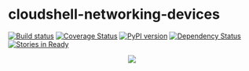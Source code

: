 # cloudshell-networking-devices
[![Build status](https://travis-ci.org/QualiSystems/cloudshell-networking-devices.svg?branch=dev)](https://travis-ci.org/QualiSystems/cloudshell-networking-devices)
[![Coverage Status](https://coveralls.io/repos/github/QualiSystems/cloudshell-networking-devices/badge.svg?branch=dev)](https://coveralls.io/github/QualiSystems/cloudshell-networking-devices?branch=dev)
[![PyPI version](https://badge.fury.io/py/cloudshell-networking-devices.svg)](https://badge.fury.io/py/cloudshell-networking-devices)
[![Dependency Status](https://dependencyci.com/github/QualiSystems/cloudshell-networking-devices/badge)](https://dependencyci.com/github/QualiSystems/cloudshell-networking-devices)
[![Stories in Ready](https://badge.waffle.io/QualiSystems/cloudshell-networking-devices.svg?label=ready&title=Ready)](http://waffle.io/QualiSystems/cloudshell-networking-devices)

<p align="center">
<img src="https://github.com/QualiSystems/devguide_source/raw/master/logo.png"></img>
</p>
